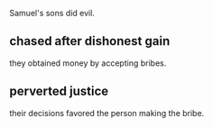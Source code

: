 Samuel's sons did evil.

## chased after dishonest gain ##

they obtained money by accepting bribes.

## perverted justice ##

their decisions favored the person making the bribe.